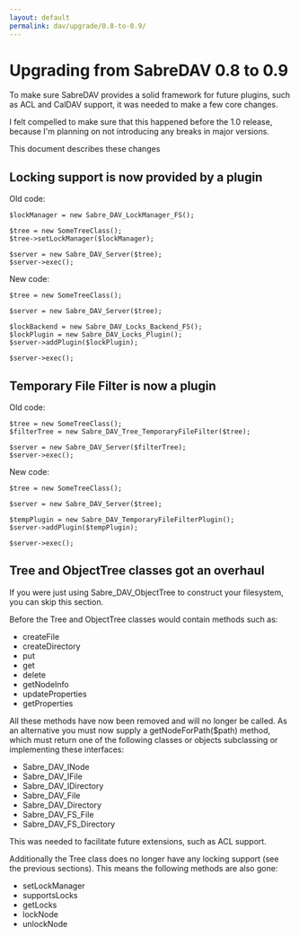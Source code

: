```yaml
---
layout: default
permalink: dav/upgrade/0.8-to-0.9/
---
```


Upgrading from SabreDAV 0.8 to 0.9
==================================

To make sure SabreDAV provides a solid framework for future plugins, such as
ACL and CalDAV support, it was needed to make a few core changes. 

I felt compelled to make sure that this happened before the 1.0 release,
because I'm planning on not introducing any breaks in major versions.

This document describes these changes


Locking support is now provided by a plugin
-------------------------------------------

Old code:

    $lockManager = new Sabre_DAV_LockManager_FS();

    $tree = new SomeTreeClass();
    $tree->setLockManager($lockManager);

    $server = new Sabre_DAV_Server($tree);
    $server->exec();

New code:

    $tree = new SomeTreeClass();

    $server = new Sabre_DAV_Server($tree);

    $lockBackend = new Sabre_DAV_Locks_Backend_FS();
    $lockPlugin = new Sabre_DAV_Locks_Plugin();
    $server->addPlugin($lockPlugin);

    $server->exec();


Temporary File Filter is now a plugin
-------------------------------------

Old code:

    $tree = new SomeTreeClass();
    $filterTree = new Sabre_DAV_Tree_TemporaryFileFilter($tree);

    $server = new Sabre_DAV_Server($filterTree);
    $server->exec();

New code:

    $tree = new SomeTreeClass();

    $server = new Sabre_DAV_Server($tree);

    $tempPlugin = new Sabre_DAV_TemporaryFileFilterPlugin();
    $server->addPlugin($tempPlugin);

    $server->exec();

Tree and ObjectTree classes got an overhaul
-------------------------------------------

If you were just using Sabre_DAV_ObjectTree to construct your filesystem,
you can skip this section.

Before the Tree and ObjectTree classes would contain methods such as:

* createFile
* createDirectory
* put
* get
* delete
* getNodeInfo
* updateProperties
* getProperties

All these methods have now been removed and will no longer be called.
As an alternative you must now supply a getNodeForPath($path) method, which
must return one of the following classes or objects subclassing or implementing
these interfaces:

* Sabre_DAV_INode
* Sabre_DAV_IFile
* Sabre_DAV_IDirectory
* Sabre_DAV_File
* Sabre_DAV_Directory
* Sabre_DAV_FS_File
* Sabre_DAV_FS_Directory

This was needed to facilitate future extensions, such as ACL support.

Additionally the Tree class does no longer have any locking support (see the
previous sections). This means the following methods are also gone:

* setLockManager
* supportsLocks
* getLocks
* lockNode
* unlockNode

